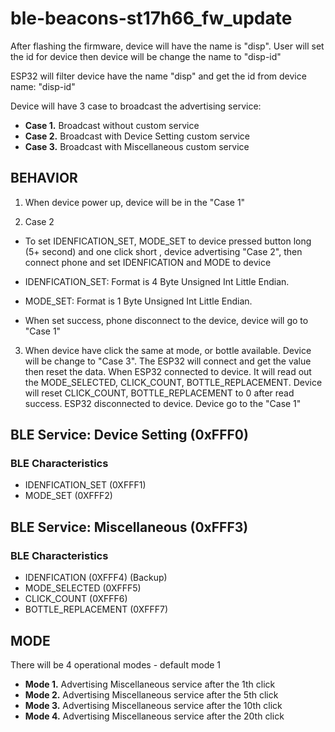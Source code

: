 # ble-beacons-st17h66_fw_update

After flashing the firmware, device will have the name is "disp".
User will set the id for device then device will be change the name to "disp-id"

ESP32 will filter device have the name "disp" and get the id from device name: "disp-id"

Device will have 3 case to broadcast the advertising service:

+ **Case 1.** Broadcast without custom service
+ **Case 2.** Broadcast with Device Setting custom service
+ **Case 3.** Broadcast with Miscellaneous custom service

## BEHAVIOR

1. When device power up, device will be in the "Case 1"

2. Case 2

+ To set IDENFICATION_SET, MODE_SET to device pressed button long (5+ second) and one click short , device advertising "Case 2", then connect phone and set IDENFICATION and MODE to device

+ IDENFICATION_SET: Format is 4 Byte Unsigned Int Little Endian.
+ MODE_SET: Format is 1 Byte Unsigned Int Little Endian.

+ When set success, phone disconnect to the device, device will go to "Case 1"

3. When device have click the same at mode, or bottle available. Device will be change to "Case 3". The ESP32 will connect and get the value then reset the data.
When ESP32 connected to device. It will read out the MODE_SELECTED, CLICK_COUNT,
BOTTLE_REPLACEMENT. Device will reset CLICK_COUNT, BOTTLE_REPLACEMENT to 0 after read success.
ESP32 disconnected to device. Device go to the  "Case 1"

## BLE Service: Device Setting (0xFFF0)

### BLE Characteristics

+ IDENFICATION_SET    (0XFFF1)
+ MODE_SET            (0XFFF2)

## BLE Service: Miscellaneous (0xFFF3)

### BLE Characteristics

+ IDENFICATION        (0XFFF4) (Backup)
+ MODE_SELECTED       (0XFFF5)
+ CLICK_COUNT         (0XFFF6)
+ BOTTLE_REPLACEMENT  (0XFFF7)

## MODE

There will be 4 operational modes - default mode 1

+ **Mode 1.** Advertising Miscellaneous service after the 1th click
+ **Mode 2.** Advertising Miscellaneous service after the 5th click
+ **Mode 3.** Advertising Miscellaneous service after the 10th click
+ **Mode 4.** Advertising Miscellaneous service after the 20th click

